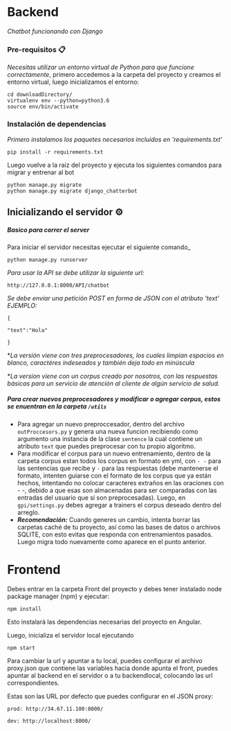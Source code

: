 # Backend

_Chatbot funcionando con Django_


### Pre-requisitos 📋

_Necesitas utilizar un entorno virtual de Python para que funcione correctamente_, primero accedemos a la carpeta del proyecto y creamos el entorno virtual, luego inicializamos el entorno:

```
cd downloadDirectory/
virtualenv env --python=python3.6
source env/bin/activate
```

### Instalación  de dependencias

_Primero instalamos los paquetes necesarios incluidos en 'requirements.txt'_

```
pip install -r requirements.txt
```

Luego vuelve a la raiz del proyecto y ejecuta los siguientes comandos para migrar y entrenar al bot

```
python manage.py migrate
python manage.py migrate django_chatterbot
```



## Inicializando el servidor ⚙️

##### Basico para correr el server

Para iniciar el servidor necesitas ejecutar el siguiente comando_

```
python manage.py runserver
```
_Para usar la API se debe utilizar la siguiente url:_
```
http://127.0.0.1:8000/API/chatbot
```
_Se debe enviar una petición POST en forma de JSON con el atributo 'text'_
_EJEMPLO:_

```
{

"text":"Hola"
    
}
```

**La versión viene con tres preprocesadores, los cuales limpian espacios en blanco, caractéres indeseados y también deja todo en minúscula*

**La version viene con un corpus creado por nosotros, con las respuestas básicas para un servicio de atención al cliente de algún servicio de salud.*

##### **Para crear nuevos preprocesadores y modificar o agregar corpus**, estos se enuentran en la carpeta `/utils`

- Para agregar un nuevo preproccesador, dentro del archivo `outProccesors.py` y genera una nueva funcion recibiendo como argumento una instancia de la clase `sentence` la cual contiene un atributo `text` que puedes preprocesar con tu propio algoritmo.
- Para modificar el corpus para un nuevo entrenamiento, dentro de la carpeta corpus estan todos los corpus en formato en yml, con `- -` para las sentencias que recibe y `-` para las respuestas (debe mantenerse el formato, intenten guiarse con el formato de los corpus que ya están hechos, intentando no colocar caracteres extraños en las oraciones con - -, debido a que esas son almacenadas para ser comparadas con las entradas del usuario que sí son preprocesadas). Luego, en `gpi/settings.py` debes agregar a trainers el corpus deseado dentro del arreglo.
- ***Recomendación:*** Cuando generes un cambio, intenta borrar las carpetas caché de tu proyecto, así como las bases de datos o archivos SQLITE, con esto evitas que responda con entrenamientos pasados. Luego migra todo nuevamente como aparece en el punto anterior.

# Frontend

Debes entrar en la carpeta Front del proyecto y debes tener instalado node package manager (npm) y ejecutar:

```
npm install
```

Esto instalará las dependencias necesarias del proyecto en Angular.

Luego, inicializa el servidor local ejecutando

```
npm start
```

Para cambiar la url y apuntar a tu local, puedes configurar el archivo proxy.json que contiene las variables hacia donde apunta el front, puedes apuntar al backend en el servidor o a tu backendlocal, colocando las url correspondientes.

Estas son las URL por defecto que puedes configurar en el JSON proxy:



```
prod: http://34.67.11.100:8000/

dev: http://localhost:8000/
```

